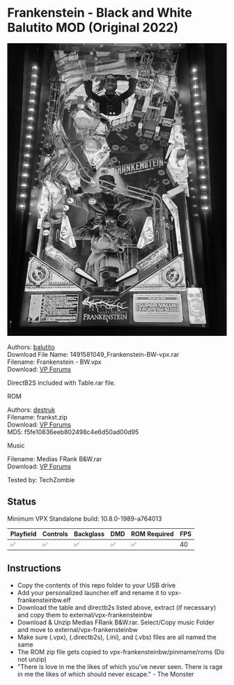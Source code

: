 # Frankenstein - Black and White Balutito MOD (Original 2022)

![Table Preview](../../images/vpx-frankensteinbw.jpg)

Authors: [balutito](https://vpuniverse.com/profile/36070-balutito/)  
Download File Name: 1491581049_Frankenstein-BW-vpx.rar  
Filename: Frankenstein - BW.vpx  
Download: [VP Forums](https://vpuniverse.com/files/file/8982-frankenstein-bw-edition-balutito-mod/)

DirectB2S included with Table.rar file. 

ROM

Authors: [destruk](https://www.vpforums.org/index.php?showuser=5)  
Filename: frankst.zip  
Download: [VP Forums](https://www.vpforums.org/index.php?app=downloads&showfile=238)  
MD5: f5fe10836eeb802498c4e6d50ad00d95

Music

Filename: Medias FRank B&W.rar  
Download: [VP Forums](https://vpuniverse.com/files/file/8982-frankenstein-bw-edition-balutito-mod/)

Tested by: TechZombie

## Status 

Minimum VPX Standalone build: 10.8.0-1989-a764013

| Playfield | Controls | Backglass | DMD | ROM Required | FPS | 
|-----------|----------|-----------|-----|--------------|-----|
| :white_check_mark: | :white_check_mark: | :white_check_mark: | :white_check_mark: | :white_check_mark: | 40 |

## Instructions

- Copy the contents of this repo folder to your USB drive
- Add your personalized launcher.elf and rename it to vpx-frankensteinbw.elf
- Download the table and directb2s listed above, extract (if necessary) and copy them to external/vpx-frankensteinbw
- Download & Unzip Medias FRank B&W.rar. Select/Copy music Folder and move to external/vpx-frankensteinbw
- Make sure (.vpx), (.directb2s), (.ini), and (.vbs) files are all named the same
- The ROM zip file gets copied to vpx-frankensteinbw/pinmame/roms (Do not unzip)
- "There is love in me the likes of which you've never seen. There is rage in me the likes of which should never escape." - The Monster

